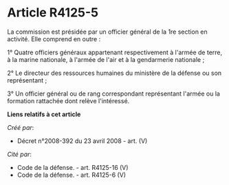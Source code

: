 # Article R4125-5

La commission est présidée par un officier général de la 1re section en activité. Elle comprend en outre :

1° Quatre officiers généraux appartenant respectivement à l'armée de terre, à la marine nationale, à l'armée de l'air et à la
gendarmerie nationale ;

2° Le directeur des ressources humaines du ministère de la défense ou son représentant ;

3° Un officier général ou de rang correspondant représentant l'armée ou la formation rattachée dont relève l'intéressé.

**Liens relatifs à cet article**

_Créé par_:

  - Décret n°2008-392 du 23 avril 2008 - art. (V)

_Cité par_:

  - Code de la défense. - art. R4125-16 (V)
  - Code de la défense. - art. R4125-6 (V)
